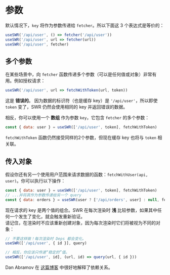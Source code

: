# 参数

默认情况下，`key` 将作为参数传递给 `fetcher`。所以下面这 3 个表达式是等价的：

```js
useSWR('/api/user', () => fetcher('/api/user'))
useSWR('/api/user', url => fetcher(url))
useSWR('/api/user', fetcher)
```

## 多个参数

在某些场景中，向 `fetcher` 函数传递多个参数（可以是任何值或对象）非常有用。例如授权请求：

```js
useSWR('/api/user', url => fetchWithToken(url, token))
```

这是 **错误的**。 因为数据的标识符（也是缓存 key）是 `'/api/user'`，所以即使 `token` 变了，SWR 仍然会使用相同的 key 并返回错误的数据。

相反，你可以使用一个 **数组** 作为参数 `key`，它包含 `fetcher` 的多个参数：

```js
const { data: user } = useSWR(['/api/user', token], fetchWithToken)
```

`fetchWithToken` 函数仍然接受同样的2个参数，但现在缓存 key 也将与 `token` 相关联。

## 传入对象

假设你还有另一个使用用户范围来请求数据的函数：`fetchWithUser(api, user)`。你可以执行以下操作：

```js
const { data: user } = useSWR(['/api/user', token], fetchWithToken)
// ...并将其作为参数传递给另一个 query
const { data: orders } = useSWR(user ? ['/api/orders', user] : null, fetchWithUser)
```

现在请求的 key 是两个值的组合。SWR 在每次渲染时 **浅** 比较参数，如果其中任何一个发生了变化，就会触发重新验证。  
请记住，在渲染时不应该重新创建对象，因为每次渲染时它们将被视为不同的对象：

```js
// 不要这样做！每次渲染时 Deps 都会变化。
useSWR(['/api/user', { id }], query)

// 相反，你应该只传递“稳定的”值。
useSWR(['/api/user', id], (url, id) => query(url, { id }))
```

Dan Abramov 在 [这篇博客](https://overreacted.io/a-complete-guide-to-useeffect/#but-i-cant-put-this-function-inside-an-effect) 中很好地解释了依赖关系。
